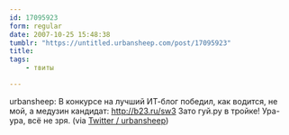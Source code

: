 ```yaml
---
id: 17095923
form: regular
date: 2007-10-25 15:48:38
tumblr: "https://untitled.urbansheep.com/post/17095923"
title:
tags:
    - твиты

---
```


<p>urbansheep: В конкурсе на лучший ИТ-блог победил, как водится, не мой, а медузин кандидат: <a href="http://b23.ru/sw3">http://b23.ru/sw3</a> Зато гуй.ру в тройке! Ура-ура, всё не зря. (via <a href="http://twitter.com/urbansheep/statuses/362733082">Twitter / urbansheep</a>)</p>

